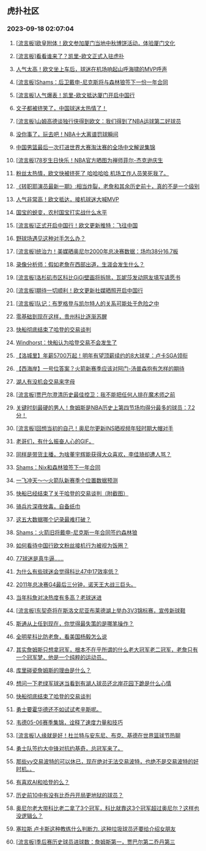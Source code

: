 ## 虎扑社区 
### 2023-09-18 02:07:04

1. [[流言板]欧皇附体！欧文参加厦门当地中秋博饼活动，体验厦门文化](https://bbs.hupu.com/62139570.html)

2. [[流言板]看看谁来了？凯里-欧文正式入驻虎扑](https://bbs.hupu.com/62136009.html)

3. [人气太高！欧文坐上车后，球迷在机场响起山呼海啸的MVP呼声](https://bbs.hupu.com/62135494.html)

4. [[流言板]Shams：后卫戴申-尼克斯将与森林狼签下一份一年合同](https://bbs.hupu.com/62141436.html)

5. [[流言板]人气爆表！凯里-欧文抵达厦门开启中国行](https://bbs.hupu.com/62134973.html)

6. [文子都被挤笑了，中国球迷太热情了！](https://bbs.hupu.com/62135008.html)

7. [[流言板]山姆高德谈独行侠得到欧文：我们得到了NBA运球第二好球员](https://bbs.hupu.com/62137299.html)

8. [没你事了，玩去吧！NBA十大离谱罚球瞬间](https://bbs.hupu.com/62137416.html)

9. [中国男篮最后一次打进世界大赛淘汰赛的全场中文解说集锦](https://bbs.hupu.com/62138635.html)

10. [[流言板]78岁生日快乐！NBA官方晒图为禅师菲尔-杰克逊庆生](https://bbs.hupu.com/62139319.html)

11. [粉丝太热情，欧文快被挤死了 哈哈哈哈 机场工作人员笑死我了。](https://bbs.hupu.com/62135360.html)

12. [《转职耶演员最新一期》:相当炸裂，老詹和其余历史前十，真的不是一个级别](https://bbs.hupu.com/62141310.html)

13. [人气非常高！欧文抵达，接机球迷大喊MVP](https://bbs.hupu.com/62137985.html)

14. [国宝的蜕变，农村国宝打实战什么水平](https://bbs.hupu.com/62136156.html)

15. [[流言板]正式开启中国行！欧文更新推特：飞往中国](https://bbs.hupu.com/62132633.html)

16. [野球场遇见这种对手怎么办？](https://bbs.hupu.com/62139826.html)

17. [[流言板]统治力！美媒晒奥尼尔2000年总决赛数据：场均38分16.7板](https://bbs.hupu.com/62132546.html)

18. [录像分析师：假如老詹在西部出道，生涯会发生什么？](https://bbs.hupu.com/62134306.html)

19. [[流言板]洛杉矶市区科比GiGi壁画将拆除，瓦妮莎发动网友填写请愿书](https://bbs.hupu.com/62132120.html)

20. [[流言板]期待一切顺利！欧文更新社媒晒照开启中国行](https://bbs.hupu.com/62137744.html)

21. [[流言板]队记：布罗格登与凯尔特人的关系可能处于危险之中](https://bbs.hupu.com/62133581.html)

22. [零基础到现在这样，贵州科比逐渐苏醒](https://bbs.hupu.com/62132503.html)

23. [快船彻底结束了哈登的交易谈判](https://bbs.hupu.com/62140274.html)

24. [Windhorst：快船认为哈登交易不会发生了](https://bbs.hupu.com/62140436.html)

25. [【洛城里】年薪5700万起！明年有望顶薪续约的8大球星：卢卡SGA领衔](https://bbs.hupu.com/62133602.html)

26. [【西海岸】一号位答案？火箭新赛季应该对阿门-汤普森抱有怎样的期待](https://bbs.hupu.com/62140965.html)

27. [湖人有没机会交易来字母](https://bbs.hupu.com/62140980.html)

28. [[流言板]贾巴尔澄清历史最佳控卫：我不能把任何人排在魔术师之前](https://bbs.hupu.com/62132057.html)

29. [关键时刻最硬的男人！詹姆斯是NBA历史上第四节场均得分最多的球员：7.2分！](https://bbs.hupu.com/62141300.html)

30. [[流言板]回想当初的自己！奥尼尔更新INS晒视频年轻时期大帽对手](https://bbs.hupu.com/62137807.html)

31. [老哥们，有什么振奋人心的GIF。](https://bbs.hupu.com/62132037.html)

32. [同样是带货主播，为啥董宇辉能获得大众喜欢，李佳琦却遭人骂？](https://bbs.hupu.com/62138584.html)

33. [Shams：Nix和森林狼签下一年合同](https://bbs.hupu.com/62141439.html)

34. [一飞冲天～～火箭队新赛季个位置数据预测](https://bbs.hupu.com/62140624.html)

35. [快船已经结束了关于哈登的交易谈判（附截图）](https://bbs.hupu.com/62140834.html)

36. [骑兵片深夜放毒，自备纸巾](https://bbs.hupu.com/62140140.html)

37. [这五大数据哪个记录最难打破？](https://bbs.hupu.com/62141235.html)

38. [Shams：火箭旧将戴申-尼克斯一年合同签约森林狼](https://bbs.hupu.com/62141441.html)

39. [如何看待中国行欧文粉丝接机行为被视为饭圈？](https://bbs.hupu.com/62140322.html)

40. [77球迷是真牛逼……](https://bbs.hupu.com/62140257.html)

41. [为什么有些球迷会觉得科比47中17效率低？](https://bbs.hupu.com/62137795.html)

42. [2011年总决赛G4最后三分钟，诺天王大战三巨头。](https://bbs.hupu.com/62140898.html)

43. [当年科詹对决热度有多高？老球迷进](https://bbs.hupu.com/62140476.html)

44. [[流言板]东契奇将在斯洛文尼亚布莱德湖上举办3V3锦标赛，宣传新球鞋](https://bbs.hupu.com/62131931.html)

45. [斯通从上任到现在，你觉得最失策的是哪笔操作？](https://bbs.hupu.com/62139628.html)

46. [全明星科比防老詹，看美国杨毅怎么说](https://bbs.hupu.com/62132574.html)

47. [其实詹姆斯只想拿冠军，根本不在乎所谓的什么老大冠军老二冠军，老詹只有一个冠军梦，他是一个纯粹的运动员。](https://bbs.hupu.com/62140751.html)

48. [库里碰瓷詹姆斯的理由是什么？](https://bbs.hupu.com/62140677.html)

49. [想问一下老绿军球迷当看到有湖人球员还北岸花园下跪是什么心情](https://bbs.hupu.com/62140678.html)

50. [快船彻底结束了哈登的交易谈判](https://bbs.hupu.com/62140286.html)

51. [勇士要霍华德还不如试试考辛斯呢。](https://bbs.hupu.com/62140078.html)

52. [韦德05-06赛季集锦，诠释了速度力量和技巧](https://bbs.hupu.com/62132336.html)

53. [[流言板]人缘就是好！杜兰特与安东尼、布克、基德在世界篮球节热聊](https://bbs.hupu.com/62133886.html)

54. [勇士队签约大中锋对抗约基奇，总冠军来了。](https://bbs.hupu.com/62140361.html)

55. [那些yy交易波特的可以休已，现在绝对无法交易波特，也绝不是交易波特的好时机。。](https://bbs.hupu.com/62138847.html)

56. [有喜欢AI和哈登的么？](https://bbs.hupu.com/62138197.html)

57. [历史前10中有没有比乔丹开局更地狱的球员？](https://bbs.hupu.com/62136449.html)

58. [奥尼尔老大带科比老二拿了3个冠军，科比就靠这3个冠军超过奥尼尔？这样也没逻辑么？](https://bbs.hupu.com/62139800.html)

59. [塞拉斯 卢卡斯这种教练什么判断力. 这种垃圾球员还要给介绍女朋友](https://bbs.hupu.com/62139600.html)

60. [[流言板]季后赛历史球员进球数：詹姆斯第一，贾巴尔第二乔丹第三](https://bbs.hupu.com/62131502.html)

